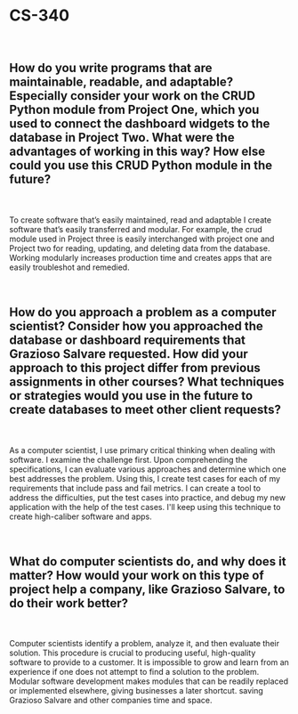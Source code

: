 <H1>CS-340</H1>
<br><H2>How do you write programs that are maintainable, readable, and adaptable? Especially consider your work on the CRUD Python module from Project One, which you used to connect the dashboard widgets to the database in Project Two. What were the advantages of working in this way? How else could you use this CRUD Python module in the future?</H2></br>
<br>To create software that’s easily maintained, read and adaptable I create software that’s easily transferred and modular. For example, the crud module used in Project three is easily interchanged with project one and Project two for reading, updating, and deleting data from the database. Working modularly increases production time and creates apps that are easily troubleshot and remedied.</br>

<br><H2>How do you approach a problem as a computer scientist? Consider how you approached the database or dashboard requirements that Grazioso Salvare requested. How did your approach to this project differ from previous assignments in other courses? What techniques or strategies would you use in the future to create databases to meet other client requests?</H2></br>
<br>As a computer scientist, I use primary critical thinking when dealing with software. I examine the challenge first. Upon comprehending the specifications, I can evaluate various approaches and determine which one best addresses the problem. Using this, I create test cases for each of my requirements that include pass and fail metrics. I can create a tool to address the difficulties, put the test cases into practice, and debug my new application with the help of the test cases. I'll keep using this technique to create high-caliber software and apps.</br>

<br><H2>What do computer scientists do, and why does it matter? How would your work on this type of project help a company, like Grazioso Salvare, to do their work better?</H2></br>
<br>Computer scientists identify a problem, analyze it, and then evaluate their solution. This procedure is crucial to producing useful, high-quality software to provide to a customer. It is impossible to grow and learn from an experience if one does not attempt to find a solution to the problem. Modular software development makes modules that can be readily replaced or implemented elsewhere, giving businesses a later shortcut. saving Grazioso Salvare and other companies time and space.</br>
